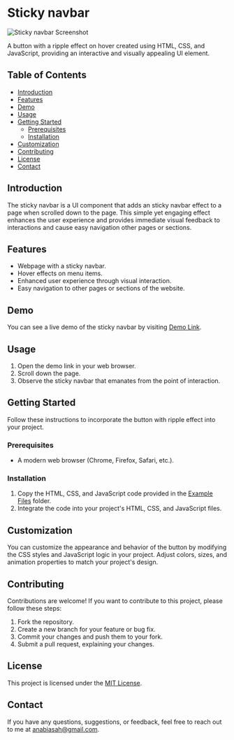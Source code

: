 # Sticky navbar

![Sticky navbar Screenshot](screenshot.png)

A button with a ripple effect on hover created using HTML, CSS, and JavaScript, providing an interactive and visually appealing UI element.

## Table of Contents
- [Introduction](#introduction)
- [Features](#features)
- [Demo](#demo)
- [Usage](#usage)
- [Getting Started](#getting-started)
  - [Prerequisites](#prerequisites)
  - [Installation](#installation)
- [Customization](#customization)
- [Contributing](#contributing)
- [License](#license)
- [Contact](#contact)

## Introduction
The sticky navbar is a UI component that adds an sticky navbar effect to a page when scrolled down to the page. This simple yet engaging effect enhances the user experience and provides immediate visual feedback to interactions and cause easy navigation other pages or sections.

## Features
- Webpage with a sticky navbar.
- Hover effects on menu items.
- Enhanced user experience through visual interaction.
- Easy navigation to other pages or sections of the website.

## Demo
You can see a live demo of the sticky navbar by visiting [Demo Link](#).

## Usage
1. Open the demo link in your web browser.
2. Scroll down the page.
3. Observe the sticky navbar that emanates from the point of interaction.

## Getting Started
Follow these instructions to incorporate the button with ripple effect into your project.

### Prerequisites
- A modern web browser (Chrome, Firefox, Safari, etc.).

### Installation
1. Copy the HTML, CSS, and JavaScript code provided in the [Example Files](example/) folder.
2. Integrate the code into your project's HTML, CSS, and JavaScript files.

## Customization
You can customize the appearance and behavior of the button by modifying the CSS styles and JavaScript logic in your project. Adjust colors, sizes, and animation properties to match your project's design.

## Contributing
Contributions are welcome! If you want to contribute to this project, please follow these steps:
1. Fork the repository.
2. Create a new branch for your feature or bug fix.
3. Commit your changes and push them to your fork.
4. Submit a pull request, explaining your changes.

## License
This project is licensed under the [MIT License](LICENSE).

## Contact
If you have any questions, suggestions, or feedback, feel free to reach out to me at anabiasah@gmail.com.

